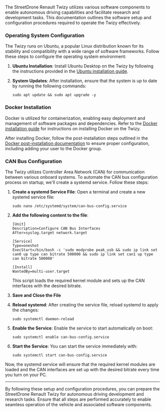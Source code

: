 The StreetDrone Renault Twizy utilizes various software components to enable autonomous driving capabilities and facilitate research and development tasks. This documentation outlines the software setup and configuration procedures required to operate the Twizy effectively.

### Operating System Configuration

The Twizy runs on Ubuntu, a popular Linux distribution known for its stability and compatibility with a wide range of software frameworks. Follow these steps to configure the operating system environment:

1. **Ubuntu Installation**: Install Ubuntu Desktop on the Twizy by following the instructions provided in the [Ubuntu installation guide](https://ubuntu.com/tutorials/install-ubuntu-desktop).

2. **System Updates**: After installation, ensure that the system is up to date by running the following commands:
   
    ```
    sudo apt update && sudo apt upgrade -y
    ```

### Docker Installation

Docker is utilized for containerization, enabling easy deployment and management of software packages and dependencies. Refer to the [Docker installation guide](https://docs.docker.com/desktop/install/linux-install/) for instructions on installing Docker on the Twizy.

After installing Docker, follow the post-installation steps outlined in the [Docker post-installation documentation](https://docs.docker.com/engine/install/linux-postinstall/) to ensure proper configuration, including adding your user to the Docker group.

### CAN Bus Configuration

The Twizy utilizes Controller Area Network (CAN) for communication between various onboard systems. To automate the CAN bus configuration process on startup, we'll create a systemd service. Follow these steps:

1. **Create a systemd Service File**: Open a terminal and create a new systemd service file:

    ```
    sudo nano /etc/systemd/system/can-bus-config.service
    ```

2. **Add the following content to the file**:

    ```plaintext
    [Unit]
    Description=Configure CAN Bus Interfaces
    After=syslog.target network.target
    
    [Service]
    Type=oneshot
    ExecStart=/bin/bash -c 'sudo modprobe peak_usb && sudo ip link set can0 up type can bitrate 500000 && sudo ip link set can1 up type can bitrate 500000'
    
    [Install]
    WantedBy=multi-user.target
    ```

   This script loads the required kernel module and sets up the CAN interfaces with the desired bitrate.

3. **Save and Close the File**

4. **Reload systemd**: After creating the service file, reload systemd to apply the changes:

    ```
    sudo systemctl daemon-reload
    ```

5. **Enable the Service**: Enable the service to start automatically on boot:

    ```
    sudo systemctl enable can-bus-config.service
    ```

6. **Start the Service**: You can start the service immediately with:

    ```
    sudo systemctl start can-bus-config.service
    ```

Now, the systemd service will ensure that the required kernel modules are loaded and the CAN interfaces are set up with the desired bitrate every time you turn on your PC.

---

By following these setup and configuration procedures, you can prepare the StreetDrone Renault Twizy for autonomous driving development and research tasks. Ensure that all steps are performed accurately to enable seamless operation of the vehicle and associated software components.